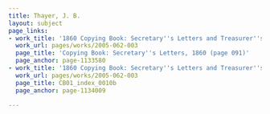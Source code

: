 ```yaml
---
title: Thayer, J. B.
layout: subject
page_links:
- work_title: '1860 Copying Book: Secretary''s Letters and Treasurer''s Letters, 2005.062.003  '
  work_url: pages/works/2005-062-003
  page_title: 'Copying Book: Secretary''s Letters, 1860 (page 091)'
  page_anchor: page-1133580
- work_title: '1860 Copying Book: Secretary''s Letters and Treasurer''s Letters, 2005.062.003  '
  work_url: pages/works/2005-062-003
  page_title: CB01_index_0010b
  page_anchor: page-1134009

---
```

